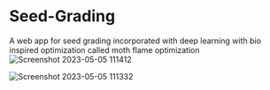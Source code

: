 # Seed-Grading
A web app for seed grading incorporated with deep learning with bio inspired optimization called moth flame optimization
![Screenshot 2023-05-05 111412](https://github.com/2802A/Seed-Grading/assets/108650984/41f87612-705f-4689-a1b6-956aabca3d6e)

![Screenshot 2023-05-05 111332](https://github.com/2802A/Seed-Grading/assets/108650984/22247f94-3f78-484f-b759-48e16823d92d)
